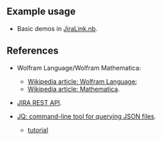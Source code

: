 ## Example usage

* Basic demos in [JiraLink.nb](https://github.com/lumeng/JiraLink/blob/master/JiraLink/Documentation/English/Guides/JiraLink.nb).

## References

* Wolfram Language/Wolfram Mathematica:
  * [Wikipedia article: Wolfram Language](https://en.wikipedia.org/wiki/Wolfram_Language);
  * [Wikipedia article: Mathematica](https://en.wikipedia.org/wiki/Mathematica).

* [JIRA REST API](https://docs.atlassian.com/jira/REST/latest/).

* [JQ: command-line tool for querying JSON files](https://stedolan.github.io/jq/).
  * [tutorial](https://stedolan.github.io/jq/tutorial/)

